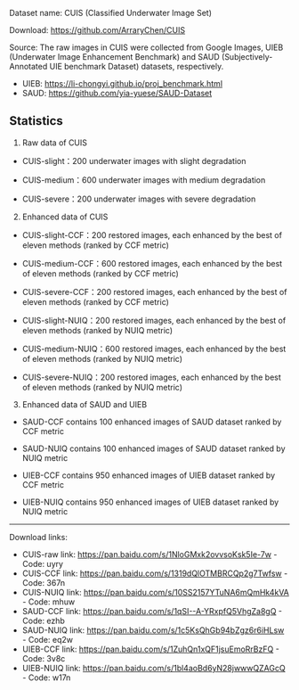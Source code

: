 Dataset name: CUIS (Classified Underwater Image Set)

Download: https://github.com/ArraryChen/CUIS

Source: The raw images in CUIS were collected from Google Images, UIEB (Underwater Image Enhancement Benchmark) and SAUD (Subjectively-Annotated UIE benchmark Dataset) datasets, respectively.

  - UIEB: https://li-chongyi.github.io/proj_benchmark.html
  - SAUD: https://github.com/yia-yuese/SAUD-Dataset

Statistics
-----------
1. Raw data of CUIS

  - CUIS-slight：200 underwater images with slight degradation
    
  - CUIS-medium：600 underwater images with medium degradation
    
  - CUIS-severe：200 underwater images with severe degradation

2. Enhanced data of CUIS

  - CUIS-slight-CCF：200 restored images, each enhanced by the best of eleven methods (ranked by CCF metric)
    
  - CUIS-medium-CCF：600 restored images, each enhanced by the best of eleven methods (ranked by CCF metric)
    
  - CUIS-severe-CCF：200 restored images, each enhanced by the best of eleven methods (ranked by CCF metric)

  - CUIS-slight-NUIQ：200 restored images, each enhanced by the best of eleven methods (ranked by NUIQ metric)
    
  - CUIS-medium-NUIQ：600 restored images, each enhanced by the best of eleven methods (ranked by NUIQ metric)
    
  - CUIS-severe-NUIQ：200 restored images, each enhanced by the best of eleven methods (ranked by NUIQ metric)

3. Enhanced data of SAUD and UIEB

  - SAUD-CCF contains 100 enhanced images of SAUD dataset ranked by CCF metric
    
  - SAUD-NUIQ contains 100 enhanced images of SAUD dataset ranked by NUIQ metric
    
  - UIEB-CCF contains 950 enhanced images of UIEB dataset ranked by CCF metric
    
  - UIEB-NUIQ contains 950 enhanced images of UIEB dataset ranked by NUIQ metric

--------------------------
Download links:

  - CUIS-raw link: https://pan.baidu.com/s/1NloGMxk2ovvsoKsk5Ie-7w - Code: uyry
  - CUIS-CCF link: https://pan.baidu.com/s/1319dQlOTMBRCQp2g7Twfsw - Code: 367n
  - CUIS-NUIQ link: https://pan.baidu.com/s/10SS2157YTuNA6mQmHk4kVA - Code: mhuw
  - SAUD-CCF link: https://pan.baidu.com/s/1qSI--A-YRxpfQ5VhgZa8gQ - Code: ezhb
  - SAUD-NUIQ link: https://pan.baidu.com/s/1c5KsQhGb94bZgz6r6iHLsw - Code: eq2w
  - UIEB-CCF link: https://pan.baidu.com/s/1ZuhQn1xQF1jsuEmoRrBzFQ - Code: 3v8c
  - UIEB-NUIQ link: https://pan.baidu.com/s/1bl4aoBd6yN28jwwwQZAGcQ - Code: w17n
